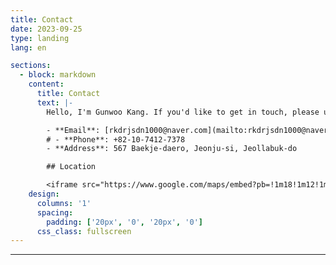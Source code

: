 ```yaml
---
title: Contact
date: 2023-09-25
type: landing
lang: en

sections:
  - block: markdown
    content:
      title: Contact
      text: |-
        Hello, I'm Gunwoo Kang. If you'd like to get in touch, please use the following contact information.

        - **Email**: [rkdrjsdn1000@naver.com](mailto:rkdrjsdn1000@naver.com)
        # - **Phone**: +82-10-7412-7378
        - **Address**: 567 Baekje-daero, Jeonju-si, Jeollabuk-do

        ## Location

        <iframe src="https://www.google.com/maps/embed?pb=!1m18!1m12!1m3!1d3234.0891666013467!2d127.12734717580499!3d35.84681707253425!2m3!1f0!2f0!3f0!3m2!1i1024!2i768!4f13.1!3m3!1m2!1s0x35702334621b3bb9%3A0xd2ef0eee158844e1!2z7KCE67aB64yA7ZWZ6rWQIOyghOyjvOy6oO2NvOyKpA!5e0!3m2!1sko!2skr!4v1727333233629!5m2!1sko!2skr" width="100%" height="450" style="border:0;" allowfullscreen="" loading="lazy" referrerpolicy="no-referrer-when-downgrade"></iframe>
    design:
      columns: '1'
      spacing:
        padding: ['20px', '0', '20px', '0']
      css_class: fullscreen
---
```


---
